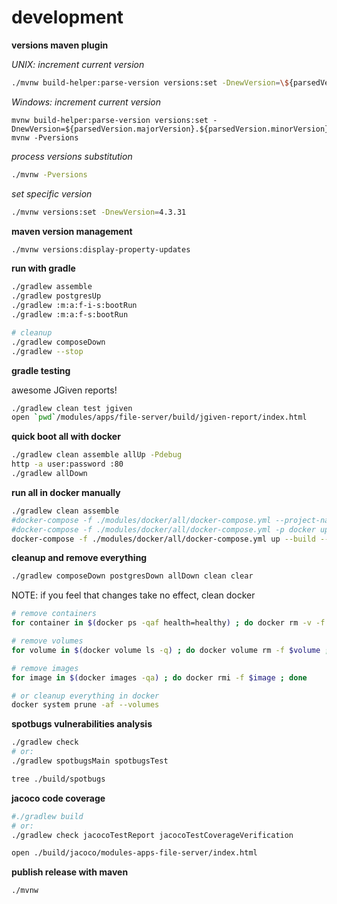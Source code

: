 # development

**versions maven plugin**

_UNIX: increment current version_

```bash
./mvnw build-helper:parse-version versions:set -DnewVersion=\${parsedVersion.majorVersion}.\${parsedVersion.minorVersion}.\${parsedVersion.nextIncrementalVersion} ; ./mvnw -Pversions
```

_Windows: increment current version_

```batch
mvnw build-helper:parse-version versions:set -DnewVersion=${parsedVersion.majorVersion}.${parsedVersion.minorVersion}.${parsedVersion.nextIncrementalVersion}
mvnw -Pversions
```

_process versions substitution_

```bash
./mvnw -Pversions
```
_set specific version_

```bash
./mvnw versions:set -DnewVersion=4.3.31
```

**maven version management**

```bash
./mvnw versions:display-property-updates
```

**run with gradle**

```sh
./gradlew assemble
./gradlew postgresUp
./gradlew :m:a:f-i-s:bootRun
./gradlew :m:a:f-s:bootRun

# cleanup
./gradlew composeDown
./gradlew --stop
```

**gradle testing**

awesome JGiven reports!

```sh
./gradlew clean test jgiven
open `pwd`/modules/apps/file-server/build/jgiven-report/index.html
```

**quick boot all with docker**

```sh
./gradlew clean assemble allUp -Pdebug
http -a user:password :80
./gradlew allDown
```

**run all in docker manually**

```bash
./gradlew clean assemble
#docker-compose -f ./modules/docker/all/docker-compose.yml --project-name=docker up --build --force-recreate
#docker-compose -f ./modules/docker/all/docker-compose.yml -p docker up --build --force-recreate
docker-compose -f ./modules/docker/all/docker-compose.yml up --build --force-recreate
```

**cleanup and remove everything**

```bash
./gradlew composeDown postgresDown allDown clean clear
```

NOTE: if you feel that changes take no effect, clean docker

```bash
# remove containers
for container in $(docker ps -qaf health=healthy) ; do docker rm -v -f $container ; done

# remove volumes
for volume in $(docker volume ls -q) ; do docker volume rm -f $volume ; done

# remove images
for image in $(docker images -qa) ; do docker rmi -f $image ; done

# or cleanup everything in docker
docker system prune -af --volumes
```

**spotbugs vulnerabilities analysis**

```bash
./gradlew check
# or:
./gradlew spotbugsMain spotbugsTest

tree ./build/spotbugs
```

**jacoco code coverage**

```bash
#./gradlew build
# or:
./gradlew check jacocoTestReport jacocoTestCoverageVerification

open ./build/jacoco/modules-apps-file-server/index.html
```

**publish release with maven**

```bash
./mvnw
```

<!--

### known issues (deprecations)

- ~~SQLFeatureNotSupportedException: Method org.postgresql.jdbc.PgConnection.createClob() is not yet implemented.~~ [fixed](https://vkuzel.com/spring-boot-jpa-hibernate-atomikos-postgresql-exception)
- static methods mocking using PowerMock (logs: BasicStaticClassTest.java uses or overrides a deprecated API.)

-->
